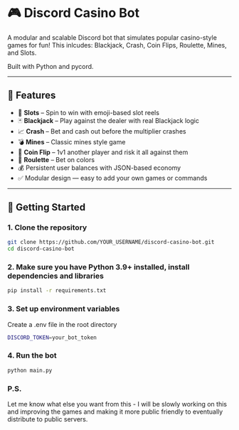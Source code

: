 # 🎮 Discord Casino Bot

A modular and scalable Discord bot that simulates popular casino-style games for fun! 
This inlcudes: Blackjack, Crash, Coin Flips, Roulette, Mines, and Slots.

Built with Python and pycord.

---

## 🧠 Features

- 🎰 **Slots** – Spin to win with emoji-based slot reels
- 🃏 **Blackjack** – Play against the dealer with real Blackjack logic
- 📈 **Crash** – Bet and cash out before the multiplier crashes
- 💣 **Mines** – Classic mines style game
- 🎲 **Coin Flip** – 1v1 another player and risk it all against them
- 🎯 **Roulette** – Bet on colors
- 💰 Persistent user balances with JSON-based economy
- ✅ Modular design — easy to add your own games or commands

---

## 🚀 Getting Started

### 1. Clone the repository

```bash
git clone https://github.com/YOUR_USERNAME/discord-casino-bot.git
cd discord-casino-bot

```
### 2. Make sure you have Python 3.9+ installed, install dependencies and libraries

```bash
pip install -r requirements.txt
```

### 3. Set up environment variables
Create a .env file in the root directory
```bash
DISCORD_TOKEN=your_bot_token
```

### 4. Run the bot
```bash
python main.py
```

### P.S.
Let me know what else you want from this - I will be slowly working on this and improving the games and making it more public friendly to eventually distribute to public servers. 
